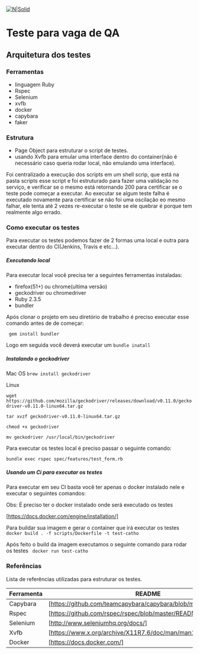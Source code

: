 [![N|Solid](http://static.catho.com.br/svg/site/logoCathoB2c.svg)](http://www.catho.com.br)
# Teste para vaga de QA 

## Arquitetura dos testes
### Ferramentas
 - linguagem Ruby
 - Rspec
 - Selenium
 - xvfb
 - docker
 - capybara
 - faker

### Estrutura
 - Page Object para estruturar o script de testes.
 - usando Xvfb para emular uma interface dentro do container(não é necessário caso queria rodar local, não emulando uma interface). 

Foi centralizado a execução dos scripts em um shell scrip, que está na pasta scripts esse script e foi estruturado para fazer uma validação no serviço, e verificar se o mesmo está retornando 200 para certificar se o teste pode começar a executar. Ao executar se algum teste falha é executado novamente para certificar se não foi uma oscilação eo mesmo falhar, ele tenta até 2 vezes re-executar o teste se ele quebrar é porque tem realmente algo errado. 

### Como executar os testes
Para executar os testes podemos fazer de 2 formas uma local e outra para executar dentro do CI(Jenkins, Travis e etc...).
##### Executando local
Para executar local você precisa ter a seguintes ferramentas instaladas:
- firefox(51+) ou chrome(ultima versão)
- geckodriver ou chromedriver
- Ruby 2.3.5
- bundler

Após clonar o projeto em seu diretório de trabalho é preciso executar esse comando antes de de começar:

``` gem install bundler```

Logo em seguida você deverá executar um ```bundle inatall``` 

##### Instalando o geckodriver
Mac OS
```brew install geckodriver```

Linux 

```wget https://github.com/mozilla/geckodriver/releases/download/v0.11.0/geckodriver-v0.11.0-linux64.tar.gz```

```tar xvzf geckodriver-v0.11.0-linux64.tar.gz```

```chmod +x geckodriver```

```mv geckodriver /usr/local/bin/geckodriver```

Para executar os testes local é preciso passar o seguinte comando:

```bundle exec rspec spec/features/test_form.rb```

##### Usando um Ci para executar os testes
Para executar em seu CI basta você ter apenas o docker instalado nele e executar o seguintes comandos:

Obs: É preciso ter o docker instalado onde será executado os testes 

[https://docs.docker.com/engine/installation/]

Para buildar sua imagem e gerar o container que irá executar os testes
``` docker build . -f scripts/Dockerfile -t test-catho ```

Após feito o build da imagem executamos o seguinte comando para rodar os testes
`` docker run test-catho``
### Referências

Lista de referências utilizadas para estruturar os testes.

| Ferramenta | README |
| ------ | ------ |
| Capybara | [https://github.com/teamcapybara/capybara/blob/master/README.md] |
| Rspec | [https://github.com/rspec/rspec/blob/master/README.md] |
| Selenium | [http://www.seleniumhq.org/docs/] |
| Xvfb | [https://www.x.org/archive/X11R7.6/doc/man/man1/Xvfb.1.xhtml] |
| Docker | [https://docs.docker.com/] |

